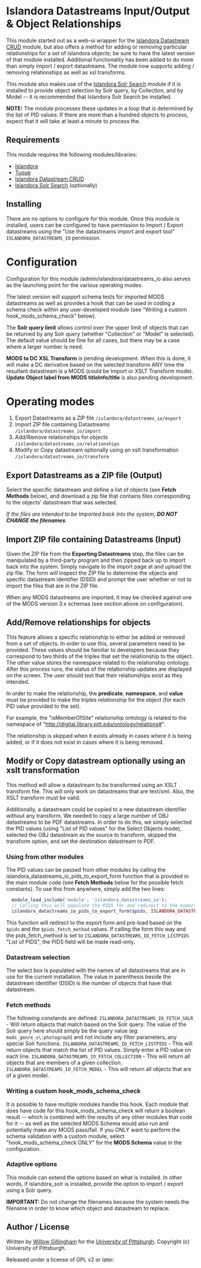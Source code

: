 Islandora Datastreams Input/Output & Object Relationships
=============
This module started out as a web-ui wrapper for the [Islandora Datastream CRUD](https://github.com/mjordan/islandora_datastream_crud) module, but also offers a method for adding or removing particular relationships for a set of islandora objects;  be sure to have the latest version of that module installed.  Additional functionality has been added to do more than simply import / export datastreams.  The module now supports adding / removing relationships as well as xsl transforms.  

This module also makes use of the [Islandora Solr Search](https://github.com/islandora/islandora_solr_search) module if it is installed to provide object selection by Solr query, by Collection, and by Model -- it is recommended that Islandora Solr Search be installed.

**NOTE:** The module processes these updates in a loop that is determined by the list of PID values.  If there are more than a hundred objects to process, expect that it will take at least a minute to process the.

## Requirements

This module requires the following modules/libraries:

* [Islandora](https://github.com/islandora/islandora)
* [Tuque](https://github.com/islandora/tuque)
* [Islandora Datastream CRUD](https://github.com/mjordan/islandora_datastream_crud)
* [Islandora Solr Search](https://github.com/islandora/islandora_solr_search) (optionally)

## Installing
There are no options to configure for this module.  Once this module is installed, users can be configured to have permission to Import / Export datastreams using the "Use the datastreams import and export tool" `ISLANDORA_DATASTREAMS_IO` permission.  

# Configuration
Configuration for this module /admin/islandora/datastreams_io also serves as the launching point for the various operating modes.

The latest version will support schema tests for imported MODS datastreams as well as provides a hook that can be used in coding a schema check within any user-developed module (see "Writing a custom hook_mods_schema_check" below).

The **Solr query limit** allows control over the upper limit of objects that can be returned by any Solr query (whether "Collection" or "Model" is selected).  The default value should be fine for all cases, but there may be a case where a larger number is need. 

**MODS to DC XSL Transform** is pending development.  When this is done, it will make a DC derivative based on the selected transform ANY time the resultant datastream is a MODS (could be Import or XSLT Transform mode).
**Update Object label from MODS titleInfo/title** is also pending development.

# Operating modes
1. Export Datastreams as a ZIP file `/islandora/datastreams_io/export`
2. Import ZIP file containing Datastreams `/islandora/datastreams_io/import`
3. Add/Remove relationships for objects `/islandora/datastreams_io/relationships`
4. Modify or Copy datastream optionally using an xslt transformation `/islandora/datastreams_io/transform`

## Export Datastreams as a ZIP file (Output)
Select the specific datastream and define a list of objects (see **Fetch Methods** below), and download a zip file that contains files corresponding to the objects' datastream that was selected.

*If the files are intended to be Imported back into the system, **DO NOT CHANGE the filenames**.*

## Import ZIP file containing Datastreams (Input)
Given the ZIP file from the **Exporting Datastreams** step, the files can be manipulated by a third-party program and then zipped back up to import back into the system.  Simply navigate to the import page at and upload the zip file.  The form will inspect the ZIP file to determine the objects and specific datastream identifier (DSID) and prompt the user whether or not to import the files that are in the ZIP file.

When any MODS datastreams are imported, it may be checked against one of the MODS version 3.x schemas (see section above on configuration).

## Add/Remove relationships for objects
This feature allows a specific relationship to either be added or removed from a set of objects.  In order to use this, several parameters need to be provided.  These values should be familiar to developers because they correspond to two thirds of the triples that set the relationship to the object.  The other value stores the namespace related to the relationship ontology.  After this process runs, the status of the relationship updates are displayed on the screen.  The user should test that their relationships exist as they intended.

In order to make the relationship, the **predicate**, **namespace**, and **value** must be provided to make the triples relationship for the object (for each PID value provided to the set).

For example, the "isMemberOfSite" relationship ontology is related to the namespace of "http://digital.library.pitt.edu/ontology/relations#".

The relationship is skipped when it exists already in cases where it is being added, or if it does not exist in cases where it is being removed.

## Modify or Copy datastream optionally using an xslt transformation
This method will allow a datastream to be transformed using an XSLT transform file.  This will only work on datastreams that are text/xml.  Also, the XSLT transform must be valid.

Additionally, a datastream could be copied to a new  datastream identifier without any transform.  We needed to copy a large number of OBJ datastreams to be PDF datastreams.  In order to do this, we simply selected the PID values (using "List of PID values" for the Select Objects mode), selected the OBJ datastream as the source to transform, skipped the transform option, and set the destination datastream to PDF. 

### Using from other modules
The PID values can be passed from other modules by calling the islandora_datastreams_io_pids_to_export_form function that is provided in the main module code (see **Fetch Methods** below for the possible fetch constants).  To use this from anywhere, simply add the two lines:
```php
  module_load_include('module', 'islandora_datastreams_io');
  // Calling this will populate the PIDS for and redirect to the export form.
  islandora_datastreams_io_pids_to_export_form($pids, ISLANDORA_DATASTREAMS_IO_FETCH_LISTPIDS);
```
This function will redirect to the export form and pre-load based on the `$pids` and the `$pids_fetch_method` values.
If calling the form this way and the pids_fetch_method is set to `ISLANDORA_DATASTREAMS_IO_FETCH_LISTPIDS` "List of PIDS", the PIDS field will be made read-only.

### Datastream selection
The select box is populated with the names of all datastreams that are in use for the current installation.  The value in parenthesis beside the datastream identifier (DSID) is the number of objects that have that datastream.

### Fetch methods
The following constands are defined:
`ISLANDORA_DATASTREAMS_IO_FETCH_SOLR` - Will return objects that match based on the Solr query.  The value of the Solr query here should simply be the query value (eg: `mods_genre_s\:photograph`)  and not include any filter parameters, any special Solr functions.
`ISLANDORA_DATASTREAMS_IO_FETCH_LISTPIDS` - This will return objects that match the list of PID values.  Simply enter a PID value on each line.
`ISLANDORA_DATASTREAMS_IO_FETCH_COLLECTION` - This will return all objects that are members of a given collection.
`ISLANDORA_DATASTREAMS_IO_FETCH_MODEL` - This will return all objects that are of a given model.


### Writing a custom hook_mods_schema_check
It is possible to have multiple modules handle this hook.  Each module that does have code for this hook_mods_schema_check will return a boolean result -- which is combined with the results of any other modules that code for it -- as well as the selected MODS Schema would also run and potentially make any MODS pass/fail.  If you ONLY want to perform the schema validation with a custom module, select "hook_mods_schema_check ONLY" for the **MODS Schema** value in the configuration.

### Adaptive options

This module can extend the options based on what is installed.  In other words, if islandora_solr is installed, provide the option to import / export using a Solr query.

**IMPORTANT:** Do not change the filenames because the system needs the filename in order to know which object and datastream to replace.


## Author / License

Written by [Willow Gillingham](https://github.com/bgilling) for the [University of Pittsburgh](http://www.pitt.edu).  Copyright (c) University of Pittsburgh.

Released under a license of GPL v2 or later.
